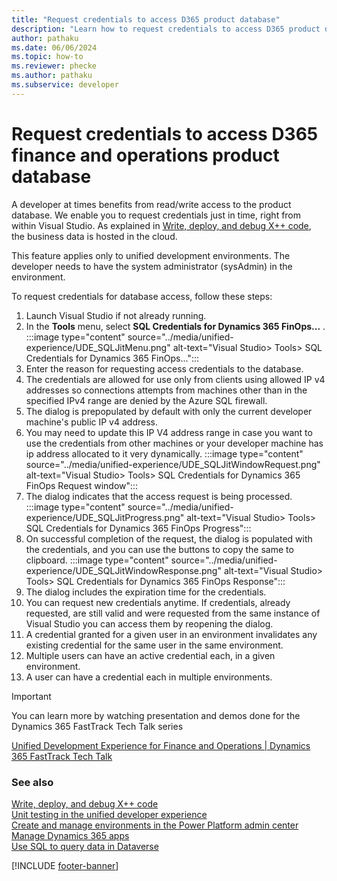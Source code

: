 ```yaml
---
title: "Request credentials to access D365 product database"
description: "Learn how to request credentials to access D365 product database just in time."
author: pathaku
ms.date: 06/06/2024
ms.topic: how-to
ms.reviewer: phecke
ms.author: pathaku
ms.subservice: developer
---
```


# Request credentials to access D365 finance and operations product database

A developer at times benefits from read/write access to the product database. We enable you to request credentials just in time, right from within Visual Studio.
As explained in [Write, deploy, and debug X++ code](finance-operations-debug.md), the business data is hosted in the cloud.

This feature applies only to unified development environments. The developer needs to have the system administrator (sysAdmin) in the environment.

To request credentials for database access, follow these steps:

1. Launch Visual Studio if not already running.
1. In the **Tools** menu, select **SQL Credentials for Dynamics 365 FinOps...** .
   :::image type="content" source="../media/unified-experience/UDE_SQLJitMenu.png" alt-text="Visual Studio> Tools> SQL Credentials for Dynamics 365 FinOps...":::
1. Enter the reason for requesting access credentials to the database.
1. The credentials are allowed for use only from clients using allowed IP v4 addresses so connections attempts from machines other than in the specified IPv4 range are denied by the Azure SQL firewall.
1. The dialog is prepopulated by default with only the current developer machine's public IP v4 address.
1. You may need to update this IP V4 address range in case you want to use the credentials from other machines or your developer machine has ip address allocated to it very dynamically.
   :::image type="content" source="../media/unified-experience/UDE_SQLJitWindowRequest.png" alt-text="Visual Studio> Tools> SQL Credentials for Dynamics 365 FinOps Request window":::
1. The dialog indicates that the access request is being processed.
   :::image type="content" source="../media/unified-experience/UDE_SQLJitProgress.png" alt-text="Visual Studio> Tools> SQL Credentials for Dynamics 365 FinOps Progress":::
1. On successful completion of the request, the dialog is populated with the credentials, and you can use the buttons to copy the same to clipboard.
   :::image type="content" source="../media/unified-experience/UDE_SQLJitWindowResponse.png" alt-text="Visual Studio> Tools> SQL Credentials for Dynamics 365 FinOps Response":::
1. The dialog includes the expiration time for the credentials.
1. You can request new credentials anytime. If credentials, already requested, are still valid and were requested from the same instance of Visual Studio you can access them by reopening the dialog.
1. A credential granted for a given user in an environment invalidates any existing credential for the same user in the same environment.
1. Multiple users can have an active credential each, in a given environment.
1. A user can have a credential each in multiple environments.

> [!IMPORTANT]
> You can learn more by watching presentation and demos done for the Dynamics 365 FastTrack Tech Talk series
> 
> [Unified Development Experience for Finance and Operations | Dynamics 365 FastTrack Tech Talk](https://www.youtube.com/watch?v=OuEZ1rXkpYY)


### See also

[Write, deploy, and debug X++ code](finance-operations-debug.md)  
[Unit testing in the unified developer experience](finance-operations-testing.md)  
[Create and manage environments in the Power Platform admin center](/power-platform/admin/create-environment)  
[Manage Dynamics 365 apps](../../admin/manage-apps.md)  
[Use SQL to query data in Dataverse](/power-apps/developer/data-platform/dataverse-sql-query)

[!INCLUDE [footer-banner](../../includes/footer-banner.md)]
